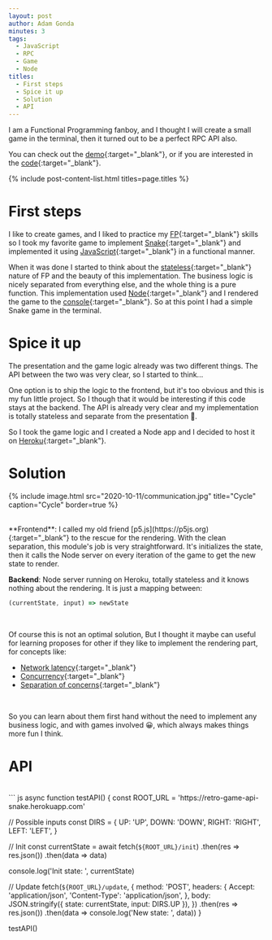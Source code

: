 ```yaml
---
layout: post
author: Adam Gonda
minutes: 3
tags:
  - JavaScript
  - RPC
  - Game
  - Node
titles:
  - First steps
  - Spice it up
  - Solution
  - API
---
```


I am a Functional Programming fanboy, and I thought I will create a small game in the terminal,
then it turned out to be a perfect RPC API also.


You can check out the
[demo](https://retro-game-api-snake.herokuapp.com/){:target="_blank"},
or if you are interested in the
[code](https://github.com/AdamGonda/retro-game-api-snake){:target="_blank"}.

{% include post-content-list.html titles=page.titles %}

# First steps 

I like to create games, and I
liked to practice my [FP](https://en.wikipedia.org/wiki/Functional_programming){:target="_blank"}
skills
so I took my favorite game to implement [Snake](https://en.wikipedia.org/wiki/Snake_(video_game_genre)){:target="_blank"} and implemented it using
[JavaScript](https://en.wikipedia.org/wiki/JavaScript){:target="_blank"} in a functional manner.

When it was done I started to think about the [stateless](https://subscription.packtpub.com/book/application_development/9781788831437/1/ch01lvl1sec16/stateless-versus-stateful){:target="_blank"}
nature of FP and the beauty of this implementation. The business logic is nicely separated from everything
else, and the whole thing is a pure function. This implementation used [Node](https://nodejs.org/en/){:target="_blank"} and I rendered the game to the [console](https://en.wikipedia.org/wiki/System_console){:target="_blank"}.
So at this point I had a simple Snake game in the terminal.

# Spice it up

The presentation and the game logic already was two different things.
The API between the two was very clear, so I started to think... 

One option is to ship the logic to the frontend, but it's too obvious
and this is my fun little project. So I though that it would be
interesting if this code stays at the backend.
The API is already very clear and my implementation is totally stateless
and separate from the presentation 🤠.

So I took the game logic and I created a Node app and I decided to host it on
[Heroku](https://www.heroku.com/){:target="_blank"}.

# Solution

{% include image.html src="2020-10-11/communication.jpg" title="Cycle" caption="Cycle" border=true %}

<br>
**Frontend**:
I called my old friend [p5.js](https://p5js.org){:target="_blank"}
to the rescue for the rendering. With the clean separation, this
module's job is very straightforward. It's initializes the state, then
it calls the Node server on every iteration of the game to get the new state to render.

**Backend**:
Node server running on Heroku, totally stateless and it knows nothing about the rendering.
It is just a mapping between:
``` js
(currentState, input) => newState
```
<br>

Of course this is not an optimal solution, But I thought it maybe can
useful for learning proposes for other if they like to implement the rendering part,
<br>for concepts like:

- [Network latency](https://en.wikipedia.org/wiki/Latency_(engineering)){:target="_blank"}
- [Concurrency](https://en.wikipedia.org/wiki/Concurrency_(computer_science)){:target="_blank"}
- [Separation of concerns](https://en.wikipedia.org/wiki/Separation_of_concerns){:target="_blank"}

<br>

So you can learn about them first hand without the need to implement
any business logic, and with games involved 😀, which always makes
things more fun I think.

# API
<br>
``` js
async function testAPI() {
  const ROOT_URL = 'https://retro-game-api-snake.herokuapp.com'

  // Possible inputs
  const DIRS = {
    UP: 'UP',
    DOWN: 'DOWN',
    RIGHT: 'RIGHT',
    LEFT: 'LEFT',
}

  // Init
  const currentState = await fetch(`${ROOT_URL}/init`)
    .then(res => res.json())
    .then(data => data)

  console.log('Init state: ', currentState)

  // Update
  fetch(`${ROOT_URL}/update`, {
    method: 'POST',
    headers: {
      Accept: 'application/json',
      'Content-Type': 'application/json',
    },
    body: JSON.stringify({ state: currentState, input: DIRS.UP }),
  })
    .then(res => res.json())
    .then(data => console.log('New state: ', data))
}

testAPI()
```